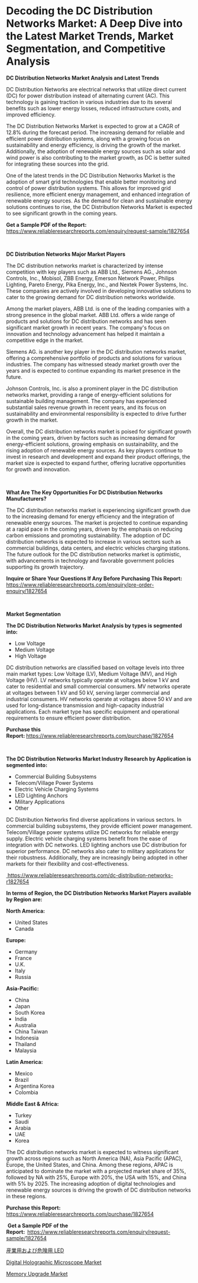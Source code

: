 <p><h1>Decoding the DC Distribution Networks Market: A Deep Dive into the Latest Market Trends, Market Segmentation, and Competitive Analysis</h1></p><p><strong>DC Distribution Networks Market Analysis and Latest Trends</strong></p>
<p><p>DC Distribution Networks are electrical networks that utilize direct current (DC) for power distribution instead of alternating current (AC). This technology is gaining traction in various industries due to its several benefits such as lower energy losses, reduced infrastructure costs, and improved efficiency.</p><p>The DC Distribution Networks Market is expected to grow at a CAGR of 12.8% during the forecast period. The increasing demand for reliable and efficient power distribution systems, along with a growing focus on sustainability and energy efficiency, is driving the growth of the market. Additionally, the adoption of renewable energy sources such as solar and wind power is also contributing to the market growth, as DC is better suited for integrating these sources into the grid.</p><p>One of the latest trends in the DC Distribution Networks Market is the adoption of smart grid technologies that enable better monitoring and control of power distribution systems. This allows for improved grid resilience, more efficient energy management, and enhanced integration of renewable energy sources. As the demand for clean and sustainable energy solutions continues to rise, the DC Distribution Networks Market is expected to see significant growth in the coming years.</p></p>
<p><strong>Get a Sample PDF of the Report:&nbsp;</strong> <a href="https://www.reliableresearchreports.com/enquiry/request-sample/1827654">https://www.reliableresearchreports.com/enquiry/request-sample/1827654</a></p>
<p>&nbsp;</p>
<p><strong>DC Distribution Networks Major Market Players</strong></p>
<p><p>The DC distribution networks market is characterized by intense competition with key players such as ABB Ltd., Siemens AG., Johnson Controls, Inc., Mobisol, ZBB Energy, Emerson Network Power, Philips Lighting, Pareto Energy, Pika Energy, Inc., and Nextek Power Systems, Inc. These companies are actively involved in developing innovative solutions to cater to the growing demand for DC distribution networks worldwide.</p><p>Among the market players, ABB Ltd. is one of the leading companies with a strong presence in the global market. ABB Ltd. offers a wide range of products and solutions for DC distribution networks and has seen significant market growth in recent years. The company's focus on innovation and technology advancement has helped it maintain a competitive edge in the market.</p><p>Siemens AG. is another key player in the DC distribution networks market, offering a comprehensive portfolio of products and solutions for various industries. The company has witnessed steady market growth over the years and is expected to continue expanding its market presence in the future.</p><p>Johnson Controls, Inc. is also a prominent player in the DC distribution networks market, providing a range of energy-efficient solutions for sustainable building management. The company has experienced substantial sales revenue growth in recent years, and its focus on sustainability and environmental responsibility is expected to drive further growth in the market.</p><p>Overall, the DC distribution networks market is poised for significant growth in the coming years, driven by factors such as increasing demand for energy-efficient solutions, growing emphasis on sustainability, and the rising adoption of renewable energy sources. As key players continue to invest in research and development and expand their product offerings, the market size is expected to expand further, offering lucrative opportunities for growth and innovation.</p></p>
<p>&nbsp;</p>
<p><strong>What Are The Key Opportunities For DC Distribution Networks Manufacturers?</strong></p>
<p><p>The DC distribution networks market is experiencing significant growth due to the increasing demand for energy efficiency and the integration of renewable energy sources. The market is projected to continue expanding at a rapid pace in the coming years, driven by the emphasis on reducing carbon emissions and promoting sustainability. The adoption of DC distribution networks is expected to increase in various sectors such as commercial buildings, data centers, and electric vehicles charging stations. The future outlook for the DC distribution networks market is optimistic, with advancements in technology and favorable government policies supporting its growth trajectory.</p></p>
<p><strong>Inquire or Share Your Questions If Any Before Purchasing This Report:</strong> <a href="https://www.reliableresearchreports.com/enquiry/pre-order-enquiry/1827654">https://www.reliableresearchreports.com/enquiry/pre-order-enquiry/1827654</a></p>
<p>&nbsp;</p>
<p><strong>Market Segmentation</strong></p>
<p><strong>The DC Distribution Networks Market Analysis by types is segmented into:</strong></p>
<p><ul><li>Low Voltage</li><li>Medium Voltage</li><li>High Voltage</li></ul></p>
<p><p>DC distribution networks are classified based on voltage levels into three main market types: Low Voltage (LV), Medium Voltage (MV), and High Voltage (HV). LV networks typically operate at voltages below 1 kV and cater to residential and small commercial consumers. MV networks operate at voltages between 1 kV and 50 kV, serving larger commercial and industrial consumers. HV networks operate at voltages above 50 kV and are used for long-distance transmission and high-capacity industrial applications. Each market type has specific equipment and operational requirements to ensure efficient power distribution.</p></p>
<p><strong>Purchase this Report:&nbsp;</strong><a href="https://www.reliableresearchreports.com/purchase/1827654">https://www.reliableresearchreports.com/purchase/1827654</a></p>
<p>&nbsp;</p>
<p><strong>The DC Distribution Networks Market Industry Research by Application is segmented into:</strong></p>
<p><ul><li>Commercial Building Subsystems</li><li>Telecom/Village Power Systems</li><li>Electric Vehicle Charging Systems</li><li>LED Lighting Anchors</li><li>Military Applications</li><li>Other</li></ul></p>
<p><p>DC Distribution Networks find diverse applications in various sectors. In commercial building subsystems, they provide efficient power management. Telecom/Village power systems utilize DC networks for reliable energy supply. Electric vehicle charging systems benefit from the ease of integration with DC networks. LED lighting anchors use DC distribution for superior performance. DC networks also cater to military applications for their robustness. Additionally, they are increasingly being adopted in other markets for their flexibility and cost-effectiveness.</p></p>
<p><a href="https://www.reliableresearchreports.com/dc-distribution-networks-r1827654">&nbsp;https://www.reliableresearchreports.com/dc-distribution-networks-r1827654</a></p>
<p><strong>In terms of Region, the DC Distribution Networks Market Players available by Region are:</strong></p>
<p>
    <p> <strong> North America: </strong>
        <ul>
            <li>United States</li>
            <li>Canada</li>
        </ul>
        </p> 
    <p> <strong> Europe: </strong>
        <ul>
            <li>Germany</li>
            <li>France</li>
            <li>U.K.</li>
            <li>Italy</li>
            <li>Russia</li>
        </ul>
        </p> 
    <p> <strong> Asia-Pacific: </strong>
        <ul>
            <li>China</li>
            <li>Japan</li>
            <li>South Korea</li>
            <li>India</li>
            <li>Australia</li>
            <li>China Taiwan</li>
            <li>Indonesia</li>
            <li>Thailand</li>
            <li>Malaysia</li>
        </ul>
        </p> 
    <p> <strong> Latin America: </strong>
        <ul>
            <li>Mexico</li>
            <li>Brazil</li>
            <li>Argentina Korea</li>
            <li>Colombia</li>
        </ul>
        </p> 
    <p> <strong> Middle East & Africa: </strong>
        <ul>
            <li>Turkey</li>
            <li>Saudi</li>
            <li>Arabia</li>
            <li>UAE</li>
            <li>Korea</li>
        </ul>
    </p>
    </p>
<p><p>The DC distribution networks market is expected to witness significant growth across regions such as North America (NA), Asia Pacific (APAC), Europe, the United States, and China. Among these regions, APAC is anticipated to dominate the market with a projected market share of 35%, followed by NA with 25%, Europe with 20%, the USA with 15%, and China with 5% by 2025. The increasing adoption of digital technologies and renewable energy sources is driving the growth of DC distribution networks in these regions.</p></p>
<p><strong>Purchase this Report: </strong><a href="https://www.reliableresearchreports.com/purchase/1827654">https://www.reliableresearchreports.com/purchase/1827654</a></p>
<p>&nbsp;<strong>Get a Sample PDF of the Report:&nbsp;&nbsp;</strong><a href="https://www.reliableresearchreports.com/enquiry/request-sample/1827654">https://www.reliableresearchreports.com/enquiry/request-sample/1827654</a></p>
<p><strong></strong></p>
<p><p><a href="https://github.com/oqxogxyvqe90775/Market-Research-Report-List-2/blob/main/7892552149738.md">産業用および危険用 LED</a></p><p><a href="https://issuu.com/reportprime-2/docs/digital-holographic-microscope-market-size-2030.pp">Digital Holographic Microscope Market</a></p><p><a href="https://github.com/yazulaeha/Market-Research-Report-List-1/blob/main/memory-upgrade-market.md">Memory Upgrade Market</a></p></p>